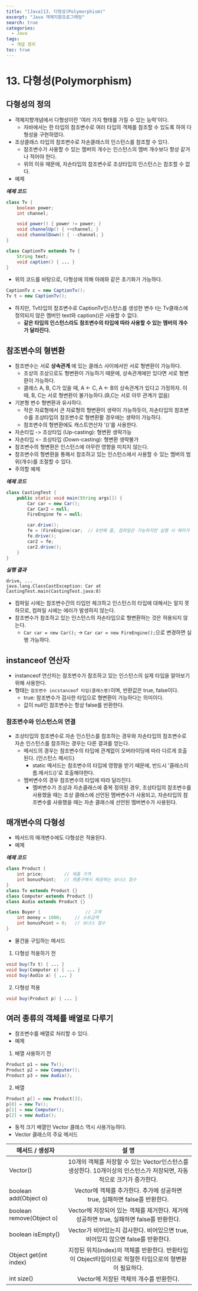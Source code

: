 ```yaml
---
title: "[Java]13. 다형성(Polymorphism)"
excerpt: "Java 객체지향프로그래밍"
search: true
categories:
  - Java
tags:
  - 개념 정리
toc: true
---
```


# 13. 다형성(Polymorphism)

## 다형성의 정의
- 객체지향개념에서 다형성이란 '여러 가지 형태를 가질 수 있는 능력'이다.
	- 자바에서는 한 타입의 참조변수로 여러 타입의 객체를 참조할 수 있도록 하여 다형성을 구현하였다.
- 조상클래스 타입의 참조변수로 자손클래스의 인스턴스를 참조할 수 있다.
	- 참조변수가 사용할 수 있는 멤버의 개수는 인스턴스의 멤버 개수보다 항상 같거나 적어야 한다.
	- 위의 이유 때문에, 자손타입의 참조변수로 조상타입의 인스턴스는 참조할 수 없다.
- 예제

___예제 코드___

```java
class Tv {
	boolean power;
	int channel;

	void power() { power != power; }
	void channelUp() { ++channel; }
	void channelDown() { --channel; }
}

class CaptionTv extends Tv {
	String text;
	void caption() { ... }
}
```

- 위의 코드를 바탕으로, 다형성에 의해 아래와 같은 초기화가 가능하다.

```java
CaptionTv c = new CaptionTv();
Tv t = new CaptionTv();
```

- 하지만, Tv타입의 참조변수로 CaptionTv인스턴스를 생성한 변수 t는 Tv클래스에 정의되지 않은 멤버인 text와 caption()은 사용할 수 없다.
	- **같은 타입의 인스턴스라도 참조변수의 타입에 따라 사용할 수 있는 멤버의 개수가 달라진다.**

## 참조변수의 형변환
- 참조변수는 서로 **상속관계** 에 있는 클래스 사이에서만 서로 형변환이 가능하다.
	- 조상의 조상으로도 형변환이 가능하기 때문에, 상속관계에만 있다면 서로 형변환이 가능하다.
	- 클래스 A, B, C가 있을 때, A <- C, A <- B의 상속관계가 있다고 가정하자. 이 때, B, C는 서로 형변환이 불가능하다.(B,C는 서로 아무 관계가 없음)
- 기본형 변수 형변환과 유사하다.
	- 작은 자료형에서 큰 자료형의 형변환이 생략이 가능하듯이, 자손타입의 참조변수를 조상타입의 참조변수로 형변환활 경우에는 생략이 가능하다.
	- 참조변수의 형변환에도 캐스트연산자 '()'를 사용한다.
- 자손타입 -> 조상타입 (Up-casting): 형변환 생략가능
- 자손타입 <- 조상타입 (Down-casting): 형변환 생략불가
- 참조변수의 형변환은 인스턴스에 아무런 영향을 미치지 않는다.
- 참조변수의 형변환을 통해서 참조하고 있는 인스턴스에서 사용할 수 있는 멤버의 범위(개수)를 조절할 수 있다.
- 주의할 예제

___예제 코드___

```java
class CastingTest {
	public static void main(String args[]) {
		Car car = new Car();
		Car Car2 = null;
		FireEngine fe = null;

		car.drive();
		fe = (FireEngine)car;  // 8번째 줄, 컴파일은 가능하지만 실행 시 에러가 발생한다.
		fe.drive();
		car2 = fe;
		car2.drive();
	}
}
```

___실행 결과___

```
drive, ...
java.lang.ClassCastException: Car at CastingTest.main(CastingTest.java:8)
```

- 컴파일 시에는 참조변수간의 타입만 체크하고 인스턴스의 타입에 대해서는 알지 못하므로, 컴파일 시에는 에러가 발생하지 않는다.
- 참조변수가 참조하고 있는 인스턴스의 자손타입으로 형변환하는 것은 허용되지 않는다.
	- ```Car car = new Car();``` -> ```Car car = new FireEngine();```으로 변경하면 실행 가능하다.

## instanceof 연산자
- instanceof 연산자는 참조변수가 참조하고 있는 인스턴스의 실제 타입을 알아보기 위해 사용한다.
- 형태는 ```참조변수 incstanceof 타입(클래스명)```이며, 반환값은 true, false이다.
	- true: 참조변수가 검사한 타입으로 형변환이 가능하다는 의미이다.
	- 값이 null인 참조변수는 항상 false를 반환한다.

### 참조변수와 인스턴스의 연결
- 조상타입의 참조변수로 자손 인스턴스를 참조하는 경우와 자손타입의 참조변수로 자손 인스턴스를 참조하는 경우는 다른 결과를 얻는다.
	- 메서드의 경우는 참조변수의 타입에 관계없이 오버라이딩에 따라 다르게 호출된다. (인스턴스 메서드)
		- static 메서드는 참조변수의 타입에 영향을 받기 때문에, 반드시 '클래스이름.메서드()'로 호출해야한다.
	- 멤버변수의 경우 참조변수의 타입에 따라 달라진다.
		- 멤버변수가 조상과 자손클래스에 중복 정의된 경우, 조상타입의 참조변수를 사용했을 때는 조상 클래스에 선언된 멤버변수가 사용되고, 자손타입의 참조변수를 사용했을 때는 자손 클래스에 선언된 멤버변수가 사용된다.

## 매개변수의 다형성
- 메서드의 매개변수에도 다형성은 적용된다.
- 예제

___예제 코드___

```java
class Product {
	int price;        // 제품 가격
	int bonusPoint;   // 제품구매시 제공하는 보너스 점수
}
class Tv extends Product {}
class Computer extends Product {}
class Audio extends Product {}

class Buyer {                 // 고객
	int money = 1000;     // 소유금액
	int bonusPoint = 0;   // 보너스 점수
}
```

- 물건을 구입하는 메서드
1. 다형성 적용하기 전

```java
void buy(Tv t) { ... }
void buy(Computer c) { ... }
void buy(Audio a) { ... }
```

2.  다형성 적용

```java
void buy(Product p) { ... }
```

## 여러 종류의 객체를 배열로 다루기
- 참조변수를 배열로 처리할 수 있다.
- 예제
1. 배열 사용하기 전

```java
Product p1 = new Tv();
Product p2 = new Computer();
Product p3 = new Audio();
```

2. 배열

```java
Product p[] = new Product[3];
p[0] = new Tv();
p[1] = new Computer();
p[2] = new Audio();
```

- 동적 크기 배열인 Vector 클래스 역시 사용가능하다.
- Vector 클래스의 주요 메서드

| 메서드 / 생성자          |                                                        설 명                                                        |
|--------------------------|:-------------------------------------------------------------------------------------------------------------------:|
| Vector()                 | 10개의 객체를 저장할 수 있는 Vector인스턴스를 생성한다. 10개이상의 인스턴스가 저장되면, 자동적으로 크기가 증가한다. |
| boolean add(Object o)    |                      Vector에 객체를 추가한다. 추가에 성공하면 true, 실패하면 false를 반환한다.                     |
| boolean remove(Object o) |               Vector에 저장되어 있는 객체를 제거한다. 제거에 성공하면 true, 실패하면 false를 반환한다.              |
| boolean isEmpty()        |                   Vector가 비어있는지 검사한다. 비어있으면 true, 비어있지 않으면 false를 반환한다.                  |
| Object get(int index)    |        지정된 위치(index)의 객체를 반환한다. 반환타입이 Object타입이므로 적절한 타입으로의 형변환이 필요하다.       |
| int size()               |                                       Vector에 저장된 객체의 개수를 반환한다.                                       |

